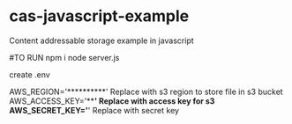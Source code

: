 # cas-javascript-example
Content addressable storage example in javascript

#TO RUN
npm i
node server.js

create .env

AWS_REGION='**********' Replace with s3 region to store file in s3 bucket
AWS_ACCESS_KEY='**************' Replace with access key for s3
AWS_SECRET_KEY='************'  Replace with secret key
